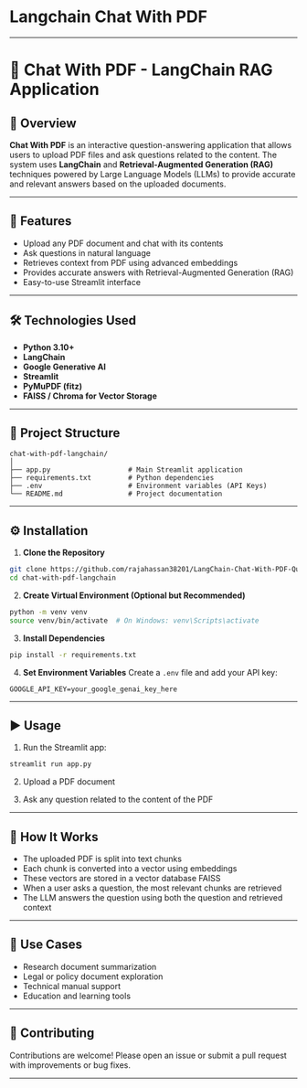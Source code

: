 # Langchain Chat With PDF

---

# 📄 Chat With PDF - LangChain RAG Application

## 🧠 Overview

**Chat With PDF** is an interactive question-answering application that allows users to upload PDF files and ask questions related to the content. The system uses **LangChain** and **Retrieval-Augmented Generation (RAG)** techniques powered by Large Language Models (LLMs) to provide accurate and relevant answers based on the uploaded documents.

---

## 🚀 Features

* Upload any PDF document and chat with its contents
* Ask questions in natural language
* Retrieves context from PDF using advanced embeddings
* Provides accurate answers with Retrieval-Augmented Generation (RAG)
* Easy-to-use Streamlit interface

---

## 🛠️ Technologies Used

* **Python 3.10+**
* **LangChain**
* **Google Generative AI**
* **Streamlit**
* **PyMuPDF (fitz)**
* **FAISS / Chroma for Vector Storage**

---

## 📁 Project Structure

```
chat-with-pdf-langchain/
│
├── app.py                   # Main Streamlit application
├── requirements.txt         # Python dependencies
├── .env                     # Environment variables (API Keys)
└── README.md                # Project documentation
```

---

## ⚙️ Installation

1. **Clone the Repository**

```bash
git clone https://github.com/rajahassan38201/LangChain-Chat-With-PDF-Question-Answering-System.git
cd chat-with-pdf-langchain
```

2. **Create Virtual Environment (Optional but Recommended)**

```bash
python -m venv venv
source venv/bin/activate  # On Windows: venv\Scripts\activate
```

3. **Install Dependencies**

```bash
pip install -r requirements.txt
```

4. **Set Environment Variables**
   Create a `.env` file and add your API key:

```
GOOGLE_API_KEY=your_google_genai_key_here
```

---

## ▶️ Usage

1. Run the Streamlit app:

```bash
streamlit run app.py
```

2. Upload a PDF document

3. Ask any question related to the content of the PDF

---

## 🧠 How It Works

* The uploaded PDF is split into text chunks
* Each chunk is converted into a vector using embeddings
* These vectors are stored in a vector database FAISS
* When a user asks a question, the most relevant chunks are retrieved
* The LLM answers the question using both the question and retrieved context

---

## 📌 Use Cases

* Research document summarization
* Legal or policy document exploration
* Technical manual support
* Education and learning tools

---

## 🤝 Contributing

Contributions are welcome! Please open an issue or submit a pull request with improvements or bug fixes.

---


